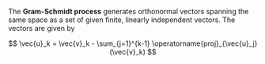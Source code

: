 The **Gram-Schmidt process** generates orthonormal vectors spanning the same space as a set of given finite, linearly independent vectors. The vectors are given by

$$
\vec{u}_k = \vec{v}_k - \sum_{j=1}^{k-1} \operatorname{proj}_{\vec{u}_j}(\vec{v}_k)
$$